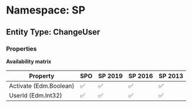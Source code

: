 # Namespace: SP

## Entity Type: ChangeUser

### Properties

**Availability matrix**

Property | SPO | SP 2019 | SP 2016 | SP 2013
----------|-----|---------|---------|--------
Activate (Edm.Boolean) | ✅ | ✅ | ✅ | ✅
UserId (Edm.Int32) | ✅ | ✅ | ✅ | ✅

